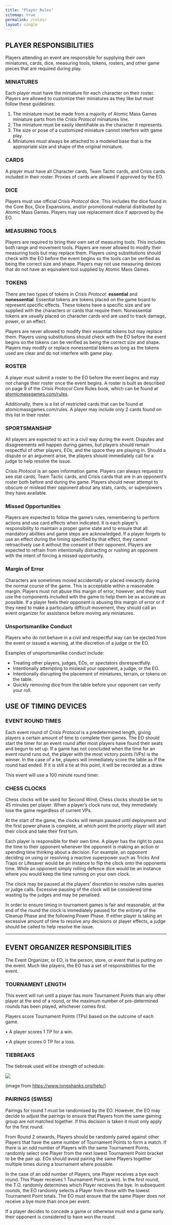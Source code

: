 ```yaml
---
title: "Player Rules"
sitemap: true
permalink: /rules/
layout: single
---
```



## **PLAYER RESPONSIBILITIES**
Players attending an event are responsible for supplying their own miniatures, cards, dice, measuring tools, tokens, rosters, and other game pieces that are required during play. 

### **MINIATURES**
Each player must have the miniature for each character on their roster. Players are allowed to customize their miniatures as they like but must follow these guidelines:

1. The miniature must be made from a majority of Atomic Mass Games miniature parts from the *Crisis Protocol* miniatures line.
1. The miniature must be easily identifiable as the character it represents.
1. The size or pose of a customized miniature cannot interfere with game play.
1. Miniatures must always be attached to a modeled base that is the appropriate size and shape of the original miniature.

### **CARDS**
A player must have all Character cards, Team Tactic cards, and Crisis cards included in their roster. Proxies of cards are allowed if approved by the EO.

### **DICE**
Players must use official *Crisis Protocol* dice. This includes the dice found in the Core Box, Dice Expansions, and/or promotional material distributed by Atomic Mass Games. Players may use replacement dice if approved by the EO.

### **MEASURING TOOLS**
Players are required to bring their own set of measuring tools. This includes both range and movement tools. Players are never allowed to modify their measuring tools but may replace them. Players using substitutions should check with the EO before the event begins so the tools can be verified as being the correct size and shape. Players may not use measuring devices that do not have an equivalent tool supplied by Atomic Mass Games.

### **TOKENS**
There are two types of tokens in *Crisis Protocol*:  **essential** and **nonessential**. Essential tokens are tokens placed on the game board to represent specific effects. These tokens have a specific size and are supplied with the characters or cards that require them. Nonessential tokens are usually placed on character cards and are used to track damage, power, or an effect. 

Players are never allowed to modify their essential tokens but may replace them. Players using substitutions should check with the EO before the event begins so the tokens can be verified as being the correct size and shape. Players may modify or replace nonessential tokens as long as the tokens used are clear and do not interfere with game play.

### **ROSTER**
A player must submit a roster to the EO before the event begins and may not change their roster once the event begins. A roster is built as described on page 9 of the *Crisis Protocol* Core Rules book, which can be found at [atomicmassgames.com/rules](http://www.atomicmassgames.com/rules). 

Additionally, there is a list of restricted cards that can be found at  atomicmassgames.com/rules. A player may include only 2 cards found on this list in their roster. 

### **SPORTSMANSHIP**
All players are expected to act in a civil way during the event. Disputes and disagreements will happen during games, but players should remain respectful of other players, EOs, and the space they are playing in. Should a dispute or an argument arise, the players should immediately call for a judge to help resolve the issue. 

*Crisis Protocol* is an open information game. Players can always request to see stat cards, Team Tactic cards, and Crisis cards that are in an opponent’s roster both before and during the game. Players should never attempt to obscure or mislead their opponent about any stats, cards, or superpowers they have available.

### **Missed Opportunities**
Players are expected to follow the game’s rules, remembering to perform actions and use card effects when indicated. It is each player’s responsibility to maintain a proper game state and to ensure that all mandatory abilities and game steps are acknowledged. If a player forgets to use an effect during the timing specified by that effect, they cannot retroactively use it without the consent of their opponent. Players are expected to refrain from intentionally distracting or rushing an opponent with the intent of forcing a missed opportunity.

### **Margin of Error**
Characters are sometimes moved accidentally or placed inexactly during the normal course of the game. This is acceptable within a reasonable margin. Players must not abuse this margin of error, however, and they must use the components included with the game to help them be as accurate as possible. If a player feels their opponent is abusing this margin of error or if they need to make a particularly difficult movement, they should call an event organizer for assistance before moving any miniatures.

### **Unsportsmanlike Conduct**
Players who do not behave in a civil and respectful way can be ejected from the event or issued a warning, at the discretion of a judge or the EO.

Examples of unsportsmanlike conduct include: 

- Treating other players, judges, EOs, or spectators disrespectfully.
- Intentionally attempting to mislead your opponent, a judge, or the EO.
- Intentionally disrupting the placement of miniatures, terrain, or tokens on the table.
- Quickly removing dice from the table before your opponent can verify your roll.

## **USE OF TIMING DEVICES**
### **EVENT ROUND TIMES**
Each event round of *Crisis Protocol* is a predetermined length, giving players a certain amount of time to complete their games. The EO should start the timer for an event round after most players have found their seats and begun to set up. If a game has not concluded when the time for an event round runs out, the player with the most victory points (VPs) is the winner. In the case of a tie, players will immediately score the table as if the round had ended. If it is still a tie at this point, it will be recorded as a draw.

This event will use a 100 minute round timer.

### **CHESS CLOCKS**
Chess clocks will be used for Second Wind. Chess clocks should be set to 45 minutes per player. When a player’s clock runs out, they immediately lose the game regardless of current VPs.

At the start of the game, the clocks will remain paused until deployment and the first power phase is complete, at which point the priority player will start their clock and take their first turn.

Each player is responsible for their own time. A player has the right to pass the time to their opponent whenever the opponent is making an action or spending time thinking about a decision. For example, an opponent deciding on using or resolving a reactive superpower such as Tricks And Traps or Lifesaver would be an instance to flip the clock onto the opponents time. While an opponent simply rolling defence dice would be an instance where you would keep the time running on your own clock.

The clock may be paused at the players’ discretion to resolve rules queries or judge calls. Excessive pausing of the clock will be considered time wasting by the judges and may be penalised.

In order to ensure timing in tournament games is fair and reasonable, at the end of the round the clock is immediately paused for the entirety of the Cleanup Phase and the following Power Phase. If either player is taking an excessive amount of time to resolve any decisions or player effects, a judge should be called to help resolve the issue.

---

## **EVENT ORGANIZER RESPONSIBILITIES**
The Event Organizer, or EO, is the person, store, or event that is putting on the event. Much like players, the EO has a set of responsibilities for the event.

### **TOURNAMENT LENGTH**
This event will run until a player has more Tournament Points than any other player at the end of a round, or the maximum number of pre-determined rounds has been played, whichever comes first.

Players score Tournament Points (TPs) based on the outcome of each game.

• A player scores 1 TP for a win.

• A player scores 0 TP for a loss.

### **TIEBREAKS**
The tiebreak used will be strength of schedule: 

![](/assets/images/LS_SOS.png)

(image from <https://www.longshanks.org/help/>)

### **PAIRINGS (SWISS)**
Pairings for round 1 must be randomised by the EO. However, the EO may decide to adjust the pairings to ensure that Players from the same gaming group are not matched together. If this decision is taken it must only apply for the first round.

From Round 2 onwards, Players should be randomly paired against other Players that have the same number of Tournament Points to form a match. If there is an odd number of Players with the same Tournament Points, randomly select one Player from the next lowest Tournament Point bracket to be the pair up. EOs should avoid pairing the same Players together multiple times during a tournament where possible. 

In the case of an odd number of Players, one Player receives a bye each round. This Player receives 1 Tournament Point (a win). In the first round, the T.O. randomly determines which Player receives the bye. In subsequent rounds, the EO randomly selects a Player from those with the lowest Tournament Point totals. The EO must ensure that the same Player does not receive a bye more than once per event.

If a player decides to concede a game or otherwise must end a game early their opponent is considered to have won the round.

